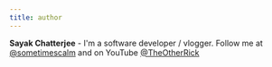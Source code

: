 ```yaml
---
title: author
---
```


**Sayak Chatterjee** - I'm a software developer / vlogger. Follow me at [@sometimescalm](https://twitter.com/sometimescalm) and on YouTube [@TheOtherRick](https://youtube.com)
